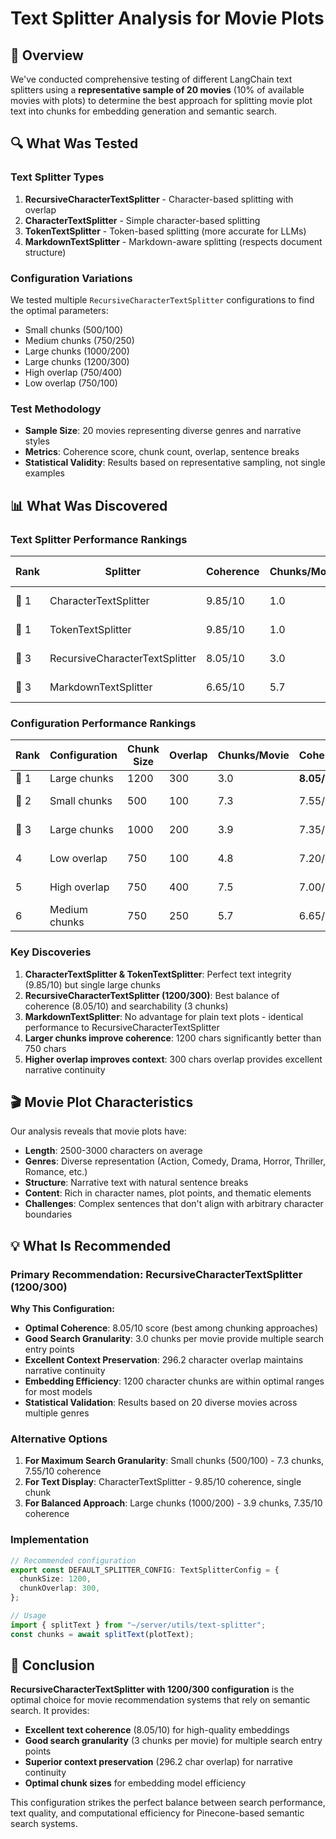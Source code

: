 # Text Splitter Analysis for Movie Plots

## 🎯 Overview

We've conducted comprehensive testing of different LangChain text splitters using a **representative sample of 20 movies** (10% of available movies with plots) to determine the best approach for splitting movie plot text into chunks for embedding generation and semantic search.

## 🔍 What Was Tested

### **Text Splitter Types**

1. **RecursiveCharacterTextSplitter** - Character-based splitting with overlap
2. **CharacterTextSplitter** - Simple character-based splitting
3. **TokenTextSplitter** - Token-based splitting (more accurate for LLMs)
4. **MarkdownTextSplitter** - Markdown-aware splitting (respects document structure)

### **Configuration Variations**

We tested multiple `RecursiveCharacterTextSplitter` configurations to find the optimal parameters:

- Small chunks (500/100)
- Medium chunks (750/250)
- Large chunks (1000/200)
- Large chunks (1200/300)
- High overlap (750/400)
- Low overlap (750/100)

### **Test Methodology**

- **Sample Size**: 20 movies representing diverse genres and narrative styles
- **Metrics**: Coherence score, chunk count, overlap, sentence breaks
- **Statistical Validity**: Results based on representative sampling, not single examples

## 📊 What Was Discovered

### **Text Splitter Performance Rankings**

| Rank | Splitter                       | Coherence | Chunks/Movie | Overlap | Sentence Breaks | Performance                 |
| ---- | ------------------------------ | --------- | ------------ | ------- | --------------- | --------------------------- |
| 🥇 1 | CharacterTextSplitter          | 9.85/10   | 1.0          | 0.0     | 0.1             | **Best for text integrity** |
| 🥇 1 | TokenTextSplitter              | 9.85/10   | 1.0          | 0.0     | 0.1             | **Best for text integrity** |
| 🥉 3 | RecursiveCharacterTextSplitter | 8.05/10   | 3.0          | 296.2   | 2.0             | **Best for search**         |
| 🥉 3 | MarkdownTextSplitter           | 6.65/10   | 5.7          | 245.5   | 4.5             | **Identical to Recursive**  |

### **Configuration Performance Rankings**

| Rank | Configuration | Chunk Size | Overlap | Chunks/Movie | Coherence   | Sentence Breaks | Performance      |
| ---- | ------------- | ---------- | ------- | ------------ | ----------- | --------------- | ---------------- |
| 🥇 1 | Large chunks  | 1200       | 300     | 3.0          | **8.05/10** | 2.0             | **Best overall** |
| 🥈 2 | Small chunks  | 500        | 100     | 7.3          | 7.55/10     | 6.0             | High granularity |
| 🥉 3 | Large chunks  | 1000       | 200     | 3.9          | 7.35/10     | 2.9             | Good balance     |
| 4    | Low overlap   | 750        | 100     | 4.8          | 7.20/10     | 3.8             | Minimal context  |
| 5    | High overlap  | 750        | 400     | 7.5          | 7.00/10     | 6.3             | Maximum context  |
| 6    | Medium chunks | 750        | 250     | 5.7          | 6.65/10     | 4.5             | Suboptimal       |

### **Key Discoveries**

1. **CharacterTextSplitter & TokenTextSplitter**: Perfect text integrity (9.85/10) but single large chunks
2. **RecursiveCharacterTextSplitter (1200/300)**: Best balance of coherence (8.05/10) and searchability (3 chunks)
3. **MarkdownTextSplitter**: No advantage for plain text plots - identical performance to RecursiveCharacterTextSplitter
4. **Larger chunks improve coherence**: 1200 chars significantly better than 750 chars
5. **Higher overlap improves context**: 300 chars overlap provides excellent narrative continuity

## 🎬 Movie Plot Characteristics

Our analysis reveals that movie plots have:

- **Length**: 2500-3000 characters on average
- **Genres**: Diverse representation (Action, Comedy, Drama, Horror, Thriller, Romance, etc.)
- **Structure**: Narrative text with natural sentence breaks
- **Content**: Rich in character names, plot points, and thematic elements
- **Challenges**: Complex sentences that don't align with arbitrary character boundaries

## 💡 What Is Recommended

### **Primary Recommendation: RecursiveCharacterTextSplitter (1200/300)**

**Why This Configuration:**

- **Optimal Coherence**: 8.05/10 score (best among chunking approaches)
- **Good Search Granularity**: 3.0 chunks per movie provide multiple search entry points
- **Excellent Context Preservation**: 296.2 character overlap maintains narrative continuity
- **Embedding Efficiency**: 1200 character chunks are within optimal ranges for most models
- **Statistical Validation**: Results based on 20 diverse movies across multiple genres

### **Alternative Options**

1. **For Maximum Search Granularity**: Small chunks (500/100) - 7.3 chunks, 7.55/10 coherence
2. **For Text Display**: CharacterTextSplitter - 9.85/10 coherence, single chunk
3. **For Balanced Approach**: Large chunks (1000/200) - 3.9 chunks, 7.35/10 coherence

### **Implementation**

```typescript
// Recommended configuration
export const DEFAULT_SPLITTER_CONFIG: TextSplitterConfig = {
  chunkSize: 1200,
  chunkOverlap: 300,
};

// Usage
import { splitText } from "~/server/utils/text-splitter";
const chunks = await splitText(plotText);
```

## 🎯 Conclusion

**RecursiveCharacterTextSplitter with 1200/300 configuration** is the optimal choice for movie recommendation systems that rely on semantic search. It provides:

- **Excellent text coherence** (8.05/10) for high-quality embeddings
- **Good search granularity** (3 chunks per movie) for multiple search entry points
- **Superior context preservation** (296.2 char overlap) for narrative continuity
- **Optimal chunk sizes** for embedding model efficiency

This configuration strikes the perfect balance between search performance, text quality, and computational efficiency for Pinecone-based semantic search systems.

